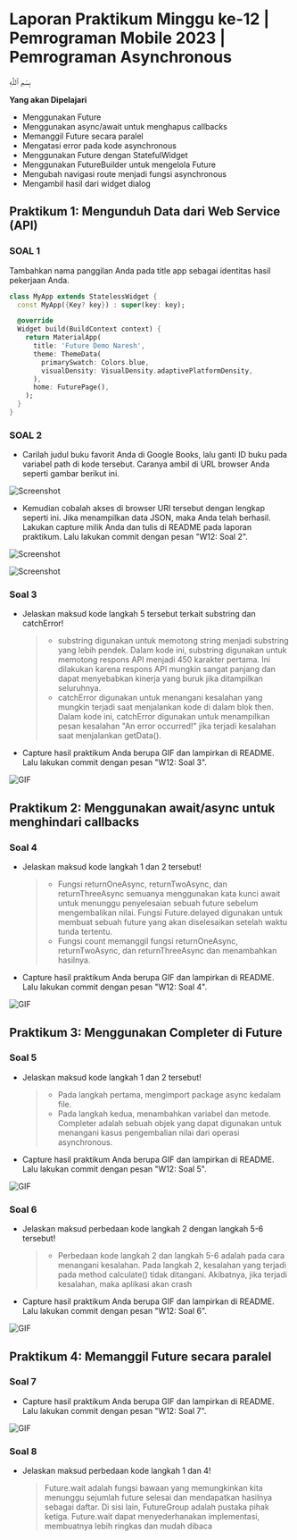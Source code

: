 # Laporan Praktikum Minggu ke-12 | Pemrograman Mobile 2023 | Pemrograman Asynchronous

بِسْمِ ٱللَّٰهِ

**Yang akan Dipelajari**

- Menggunakan Future
- Menggunakan async/await untuk menghapus callbacks
- Memanggil Future secara paralel
- Mengatasi error pada kode asynchronous
- Menggunakan Future dengan StatefulWidget
- Menggunakan FutureBuilder untuk mengelola Future
- Mengubah navigasi route menjadi fungsi asynchronous
- Mengambil hasil dari widget dialog

## **Praktikum 1: Mengunduh Data dari Web Service (API)**

### **SOAL 1**
Tambahkan nama panggilan Anda pada title app sebagai identitas hasil pekerjaan Anda.

```dart
class MyApp extends StatelessWidget {
  const MyApp({Key? key}) : super(key: key);

  @override
  Widget build(BuildContext context) {
    return MaterialApp(
      title: 'Future Demo Naresh',
      theme: ThemeData(
        primarySwatch: Colors.blue,
        visualDensity: VisualDensity.adaptivePlatformDensity,
      ),
      home: FuturePage(),
    );
  }
}
```

### **SOAL 2**
- Carilah judul buku favorit Anda di Google Books, lalu ganti ID buku pada variabel path di kode tersebut. Caranya ambil di URL browser Anda seperti gambar berikut ini.

![Screenshot](/Week-12/docs/screenshot/soal2_p1.PNG)

- Kemudian cobalah akses di browser URI tersebut dengan lengkap seperti ini. Jika menampilkan data JSON, maka Anda telah berhasil. Lakukan capture milik Anda dan tulis di README pada laporan praktikum. Lalu lakukan commit dengan pesan "W12: Soal 2".

![Screenshot](/Week-12/docs/screenshot/soal2_p1_2.PNG)

![Screenshot](/Week-12/docs/screenshot/soal2_p1_3.PNG)


### **Soal 3**
- Jelaskan maksud kode langkah 5 tersebut terkait substring dan catchError!
    > - substring digunakan untuk memotong string menjadi substring yang lebih pendek. Dalam kode ini, substring digunakan untuk memotong respons API menjadi 450 karakter pertama. Ini dilakukan karena respons API mungkin sangat panjang dan dapat menyebabkan kinerja yang buruk jika ditampilkan seluruhnya.
    > - catchError digunakan untuk menangani kesalahan yang mungkin terjadi saat menjalankan kode di dalam blok then. Dalam kode ini, catchError digunakan untuk menampilkan pesan kesalahan "An error occurred!" jika terjadi kesalahan saat menjalankan getData().
- Capture hasil praktikum Anda berupa GIF dan lampirkan di README. Lalu lakukan commit dengan pesan "W12: Soal 3".

![GIF](/Week-12/docs/screenshot/soal3_p1.gif)


## **Praktikum 2: Menggunakan await/async untuk menghindari callbacks**

### **Soal 4**
- Jelaskan maksud kode langkah 1 dan 2 tersebut!
    > - Fungsi returnOneAsync, returnTwoAsync, dan returnThreeAsync semuanya menggunakan kata kunci await untuk menunggu penyelesaian sebuah future sebelum mengembalikan nilai. Fungsi Future.delayed digunakan untuk membuat sebuah future yang akan diselesaikan setelah waktu tunda tertentu.
    > - Fungsi count memanggil fungsi returnOneAsync, returnTwoAsync, dan returnThreeAsync dan menambahkan hasilnya. 

- Capture hasil praktikum Anda berupa GIF dan lampirkan di README. Lalu lakukan commit dengan pesan "W12: Soal 4".

![GIF](/Week-12/docs/screenshot/soal4_p2.gif)

## **Praktikum 3: Menggunakan Completer di Future**

### **Soal 5**
- Jelaskan maksud kode langkah 1 dan 2 tersebut!
    > - Pada langkah pertama, mengimport package async kedalam file.
    > - Pada langkah kedua, menambahkan variabel dan metode. Completer adalah sebuah objek yang dapat digunakan untuk menangani kasus pengembalian nilai dari operasi asynchronous.
- Capture hasil praktikum Anda berupa GIF dan lampirkan di README. Lalu lakukan commit dengan pesan "W12: Soal 5".

![GIF](/Week-12/docs/screenshot/soal5_p3.gif)

### **Soal 6**
- Jelaskan maksud perbedaan kode langkah 2 dengan langkah 5-6 tersebut!
    > - Perbedaan kode langkah 2 dan langkah 5-6 adalah pada cara menangani kesalahan. Pada langkah 2, kesalahan yang terjadi pada method calculate() tidak ditangani. Akibatnya, jika terjadi kesalahan, maka aplikasi akan crash

- Capture hasil praktikum Anda berupa GIF dan lampirkan di README. Lalu lakukan commit dengan pesan "W12: Soal 6".

![GIF](/Week-12/docs/screenshot/soal6_p3.gif)

## **Praktikum 4: Memanggil Future secara paralel**

### **Soal 7**
- Capture hasil praktikum Anda berupa GIF dan lampirkan di README. Lalu lakukan commit dengan pesan "W12: Soal 7".

![GIF](/Week-12/docs/screenshot/soal7_p4.gif)

### **Soal 8**
- Jelaskan maksud perbedaan kode langkah 1 dan 4!
    > Future.wait adalah fungsi bawaan yang memungkinkan kita menunggu sejumlah future selesai dan mendapatkan hasilnya sebagai daftar. Di sisi lain, FutureGroup adalah pustaka pihak ketiga. Future.wait dapat menyederhanakan implementasi, membuatnya lebih ringkas dan mudah dibaca